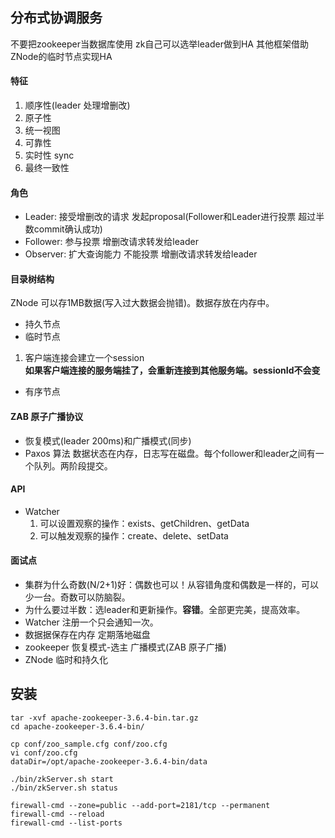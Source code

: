## 分布式协调服务
不要把zookeeper当数据库使用 zk自己可以选举leader做到HA 其他框架借助ZNode的临时节点实现HA
#### 特征
1. 顺序性(leader 处理增删改)
2. 原子性
3. 统一视图
4. 可靠性
5. 实时性 sync
6. 最终一致性
#### 角色
- Leader: 接受增删改的请求 发起proposal(Follower和Leader进行投票 超过半数commit确认成功)
- Follower: 参与投票 增删改请求转发给leader
- Observer: 扩大查询能力 不能投票 增删改请求转发给leader
#### 目录树结构
ZNode 可以存1MB数据(写入过大数据会抛错)。数据存放在内存中。
- 持久节点
- 临时节点
1. 客户端连接会建立一个session  
**如果客户端连接的服务端挂了，会重新连接到其他服务端。sessionId不会变**
- 有序节点
#### ZAB 原子广播协议
- 恢复模式(leader 200ms)和广播模式(同步)
- Paxos 算法
数据状态在内存，日志写在磁盘。每个follower和leader之间有一个队列。两阶段提交。
#### API
- Watcher
    1. 可以设置观察的操作：exists、getChildren、getData
    2. 可以触发观察的操作：create、delete、setData
#### 面试点
- 集群为什么奇数(N/2+1)好：偶数也可以！从容错角度和偶数是一样的，可以少一台。奇数可以防脑裂。
- 为什么要过半数：选leader和更新操作。**容错**。全部更完美，提高效率。
- Watcher 注册一个只会通知一次。
- 数据据保存在内存 定期落地磁盘
- zookeeper 恢复模式-选主 广播模式(ZAB 原子广播)
- ZNode 临时和持久化
## 安装
```shell
tar -xvf apache-zookeeper-3.6.4-bin.tar.gz
cd apache-zookeeper-3.6.4-bin/

cp conf/zoo_sample.cfg conf/zoo.cfg
vi conf/zoo.cfg
dataDir=/opt/apache-zookeeper-3.6.4-bin/data

./bin/zkServer.sh start
./bin/zkServer.sh status

firewall-cmd --zone=public --add-port=2181/tcp --permanent
firewall-cmd --reload
firewall-cmd --list-ports
```